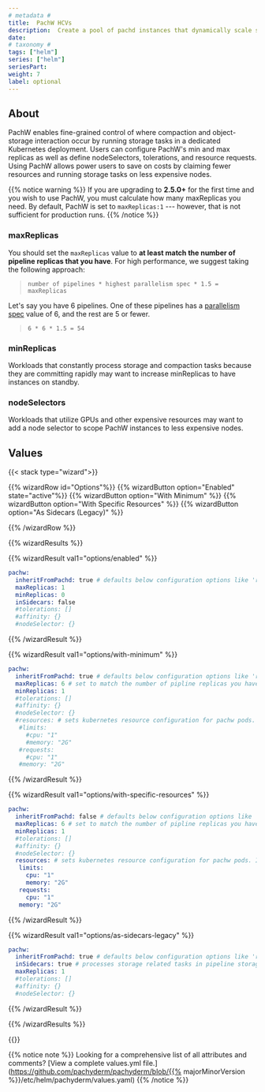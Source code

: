 ```yaml
---
# metadata # 
title:  PachW HCVs
description:  Create a pool of pachd instances that dynamically scale storage task handling. 
date: 
# taxonomy #
tags: ["helm"]
series: ["helm"]
seriesPart:
weight: 7
label: optional
--- 
```


## About

PachW enables fine-grained control of where compaction and object-storage interaction occur by running storage tasks in a dedicated Kubernetes deployment. Users can configure PachW's min and max replicas as well as define nodeSelectors, tolerations, and resource requests. Using PachW allows power users to save on costs by claiming fewer resources and running storage tasks on less expensive nodes.



{{% notice warning %}}
If you are upgrading to **2.5.0+** for the first time and you wish to use PachW, you must calculate how many maxReplicas you need. By default, PachW is set to `maxReplicas:1`  --- however, that is not sufficient for production runs.
{{% /notice %}}


### maxReplicas
You should set the `maxReplicas` value to **at least match the number of pipeline replicas that you have**. For high performance, we suggest taking the following approach:

> `number of pipelines * highest parallelism spec * 1.5 = maxReplicas`

Let's say you have 6 pipelines. One of these pipelines has a [parallelism spec](../../pipeline-spec/parallelism) value of 6, and the rest are 5 or fewer. 

> `6 * 6 * 1.5 = 54`

### minReplicas

Workloads that constantly process storage and compaction tasks because they are committing rapidly may want to increase minReplicas to have instances on standby.

### nodeSelectors

Workloads that utilize GPUs and other expensive resources may want to add a node selector to scope PachW instances to less expensive nodes.



## Values 

{{< stack type="wizard">}}

{{% wizardRow id="Options"%}}
{{% wizardButton option="Enabled"  state="active"%}}
{{% wizardButton option="With Minimum" %}}
{{% wizardButton option="With Specific Resources"  %}}
{{% wizardButton option="As Sidecars (Legacy)"  %}}

{{% /wizardRow %}}

{{% wizardResults %}}

{{% wizardResult val1="options/enabled" %}}

```s
pachw:
  inheritFromPachd: true # defaults below configuration options like 'resources' and 'tolerations' to  values from pachd
  maxReplicas: 1
  minReplicas: 0
  inSidecars: false
  #tolerations: []
  #affinity: {}
  #nodeSelector: {}
  ```

{{% /wizardResult %}}


{{% wizardResult val1="options/with-minimum" %}}
```s
pachw:
  inheritFromPachd: true # defaults below configuration options like 'resources' and 'tolerations' to  values from pachd
  maxReplicas: 6 # set to match the number of pipline replicas you have; sample formula: pipeline count * parallelism = target maxReplicas
  minReplicas: 1
  #tolerations: []
  #affinity: {}
  #nodeSelector: {}
  #resources: # sets kubernetes resource configuration for pachw pods. If not defined, config from pachd is reused. We recommend defining resources when running pachw with a high value of maxReplicas (when formula is: target maxReplicas * 1.5).
   #limits:
     #cpu: "1"
     #memory: "2G"
   #requests:
     #cpu: "1"
   #memory: "2G"
```

{{% /wizardResult %}}

{{% wizardResult val1="options/with-specific-resources" %}}
```s
pachw:
  inheritFromPachd: false # defaults below configuration options like 'resources' and 'tolerations' to  values from pachd
  maxReplicas: 6 # set to match the number of pipline replicas you have; sample formula: pipeline count * parallelism = target maxReplicas
  minReplicas: 1
  #tolerations: []
  #affinity: {}
  #nodeSelector: {}
  resources: # sets kubernetes resource configuration for pachw pods. If not defined, config from pachd is reused. We recommend defining resources when running pachw with a high value of maxReplicas (when formula is: target maxReplicas * 1.5).
   limits:
     cpu: "1"
     memory: "2G"
   requests:
     cpu: "1"
   memory: "2G"
```

{{% /wizardResult %}}

{{% wizardResult val1="options/as-sidecars-legacy" %}}
```s
pachw:
  inheritFromPachd: true # defaults below configuration options like 'resources' and 'tolerations' to  values from pachd
  inSidecars: true # processes storage related tasks in pipeline storage sidecars like version 2.4.2 or less.
  maxReplicas: 1
  #tolerations: []
  #affinity: {}
  #nodeSelector: {}
```

{{% /wizardResult %}}

{{% /wizardResults %}}

{{</stack >}}

{{% notice note %}}
Looking for a comprehensive list of all attributes and comments? [View a complete values.yml file.](https://github.com/pachyderm/pachyderm/blob/{{% majorMinorVersion %}}/etc/helm/pachyderm/values.yaml)
{{% /notice %}}